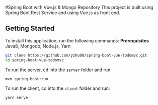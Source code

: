 #Spring Boot with Vue.js & Mongo Repository
This project is built using Spring Boot Rest Service and using Vue.js as front end.

## Getting Started

To install this  application, run the following commands:
**Prerequisites** Java8, Mongodb, Node.js, Yarn

```bash
git clone https://github.com/yzhu08/spring-boot-vue-todomvc.git
cd spring-boot-vue-todomvc
```

To run the server, cd into the `server` folder and run:
 
```bash
mvn spring-boot:run
```

To run the client, cd into the `client` folder and run:
 
```bash
yarn serve
```
